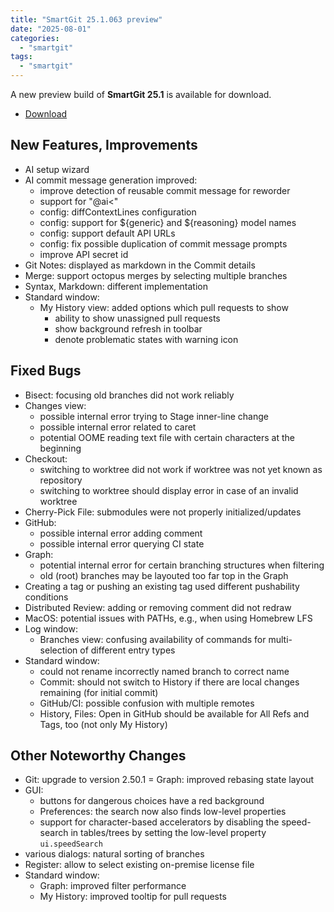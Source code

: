 ```yaml
---
title: "SmartGit 25.1.063 preview"
date: "2025-08-01"
categories: 
  - "smartgit"
tags: 
  - "smartgit"
---
```


A new preview build of **SmartGit 25.1** is available for download.

- [Download](https://www.syntevo.com/smartgit/preview/)

## New Features, Improvements
- AI setup wizard
- AI commit message generation improved:
  - improve detection of reusable commit message for reworder
  - support for "@ai<"
  - config: diffContextLines configuration
  - config: support for ${generic} and ${reasoning} model names
  - config: support default API URLs
  - config: fix possible duplication of commit message prompts
  - improve API secret id
- Git Notes: displayed as markdown in the Commit details
- Merge: support octopus merges by selecting multiple branches
- Syntax, Markdown: different implementation
- Standard window:
  - My History view: added options which pull requests to show
    - ability to show unassigned pull requests
    - show background refresh in toolbar
    - denote problematic states with warning icon

## Fixed Bugs
- Bisect: focusing old branches did not work reliably
- Changes view:
  - possible internal error trying to Stage inner-line change
  - possible internal error related to caret
  - potential OOME reading text file with certain characters at the beginning
- Checkout:
  - switching to worktree did not work if worktree was not yet known as repository
  - switching to worktree should display error in case of an invalid worktree
- Cherry-Pick File: submodules were not properly initialized/updates
- GitHub:
  - possible internal error adding comment
  - possible internal error querying CI state
- Graph:
  - potential internal error for certain branching structures when filtering
  - old (root) branches may be layouted too far top in the Graph
- Creating a tag or pushing an existing tag used different pushability conditions
- Distributed Review: adding or removing comment did not redraw
- MacOS: potential issues with PATHs, e.g., when using Homebrew LFS
- Log window:
  - Branches view: confusing availability of commands for multi-selection of different entry types
- Standard window:
  - could not rename incorrectly named branch to correct name
  - Commit: should not switch to History if there are local changes remaining (for initial commit)
  - GitHub/CI: possible confusion with multiple remotes
  - History, Files: Open in GitHub should be available for All Refs and Tags, too (not only My History)

## Other Noteworthy Changes
- Git: upgrade to version 2.50.1
= Graph: improved rebasing state layout
- GUI:
  - buttons for dangerous choices have a red background
  - Preferences: the search now also finds low-level properties
  - support for character-based accelerators by disabling the speed-search in tables/trees by setting the low-level property `ui.speedSearch`
- various dialogs: natural sorting of branches
- Register: allow to select existing on-premise license file
- Standard window:
  - Graph: improved filter performance
  - My History: improved tooltip for pull requests
